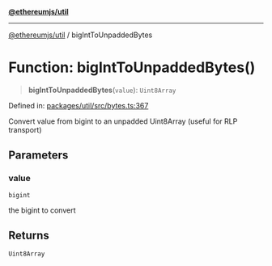 [**@ethereumjs/util**](../README.md)

***

[@ethereumjs/util](../README.md) / bigIntToUnpaddedBytes

# Function: bigIntToUnpaddedBytes()

> **bigIntToUnpaddedBytes**(`value`): `Uint8Array`

Defined in: [packages/util/src/bytes.ts:367](https://github.com/Dargon789/ethereumjs-monorepo/blob/master/packages/util/src/bytes.ts#L367)

Convert value from bigint to an unpadded Uint8Array
(useful for RLP transport)

## Parameters

### value

`bigint`

the bigint to convert

## Returns

`Uint8Array`
